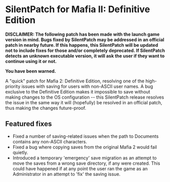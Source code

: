 # SilentPatch for Mafia II: Definitive Edition

**DISCLAIMER: The following patch has been made with the launch game version in mind.
Bugs fixed by SilentPatch may be addressed in an official patch in nearby future. If this happens, this SilentPatch
will be updated not to include fixes for those and/or completely deprecated. If SilentPatch detects an unknown executable version,
it will ask the user if they want to continue using it or not.**

**You have been warned.**

A "quick" patch for Mafia 2: Definitive Edition, resolving one of the high-priority issues with saving for users with non-ASCII user names.
A bug exclusive to the Definitive Edition makes it impossible to save without making changes to the OS configuration -- this SilentPatch release
resolves the issue in the same way it will (hopefully) be resolved in an official patch, thus making the changes future-proof.

## Featured fixes
* Fixed a number of saving-related issues when the path to Documents contains any non-ASCII characters.
* Fixed a bug where copying saves from the original Mafia 2 would fail quietly.
* Introduced a temporary 'emergency' save migration as an attempt to move the saves from a wrong save directory, if any were created. This could have happened if at any point the user ran the game as an Administrator in an attempt to 'fix' the saving issue.
